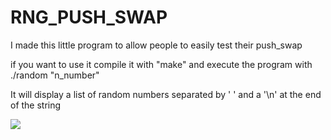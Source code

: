 <h1>RNG_PUSH_SWAP</h1>
<p> I made this little program to allow people to easily test their push_swap</p>
<p> if you want to use it compile it with "make" and execute the program with ./random "n_number"</p>
<p> It will display a list of random numbers separated by ' ' and a '\n' at the end of the string</p>
<img src="/Users/jofernan/Desktop/lugonzal.jpeg"/>
